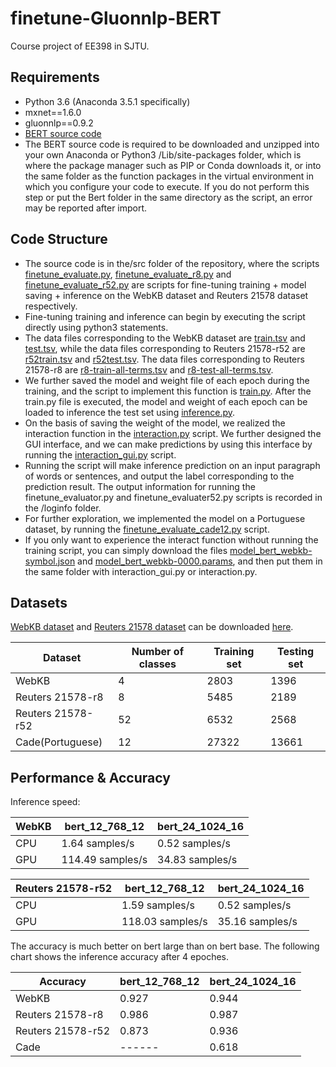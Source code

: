 # finetune-Gluonnlp-BERT
Course project of EE398 in SJTU.
## Requirements
- Python 3.6 (Anaconda 3.5.1 specifically)
- mxnet==1.6.0
- gluonnlp==0.9.2
- [BERT source code](https://gluon-nlp.mxnet.io/model_zoo/bert/index.html) 
- The BERT source code is required to be downloaded and unzipped into your own Anaconda or Python3 /Lib/site-packages folder, which is where the package manager such as PIP or Conda downloads it, or into the same folder as the function packages in the virtual environment in which you configure your code to execute. If you do not perform this step or put the Bert folder in the same directory as the script, an error may be reported after import.
## Code Structure
- The source code is in the/src folder of the repository, where the scripts [finetune_evaluate.py](https://github.com/wygsjtu/finetune-Gluonnlp-BERT/blob/master/src/finetune_evaluate.py), [finetune_evaluate_r8.py](https://github.com/wygsjtu/finetune-Gluonnlp-BERT/blob/master/src/finetune_evaluate_r8.py) and [finetune_evaluate_r52.py](https://github.com/wygsjtu/finetune-Gluonnlp-BERT/blob/master/src/finetune_evaluate_r52.py) are scripts for fine-tuning training + model saving + inference on the WebKB dataset and Reuters 21578 dataset respectively. 
- Fine-tuning training and inference can begin by executing the script directly using python3 statements. 
- The data files corresponding to the WebKB dataset are [train.tsv](https://github.com/wygsjtu/finetune-Gluonnlp-BERT/blob/master/src/train.tsv) and [test.tsv](https://github.com/wygsjtu/finetune-Gluonnlp-BERT/blob/master/src/test.tsv), while the data files corresponding to Reuters 21578-r52 are [r52train.tsv](https://github.com/wygsjtu/finetune-Gluonnlp-BERT/blob/master/src/r52train.tsv) and [r52test.tsv](https://github.com/wygsjtu/finetune-Gluonnlp-BERT/blob/master/src/r52test.tsv). The data files corresponding to Reuters 21578-r8 are [r8-train-all-terms.tsv](https://github.com/wygsjtu/finetune-Gluonnlp-BERT/blob/master/src/r8-train-all-terms.tsv) and [r8-test-all-terms.tsv](https://github.com/wygsjtu/finetune-Gluonnlp-BERT/blob/master/src/r8-test-all-terms.tsv). 
- We further saved the model and weight file of each epoch during the training, and the script to implement this function is [train.py](https://github.com/wygsjtu/finetune-Gluonnlp-BERT/blob/master/src/train.py). After the train.py file is executed, the model and weight of each epoch can be loaded to inference the test set using [inference.py](https://github.com/wygsjtu/finetune-Gluonnlp-BERT/blob/master/src/inference.py). 
- On the basis of saving the weight of the model, we realized the interaction function in the [interaction.py](https://github.com/wygsjtu/finetune-Gluonnlp-BERT/blob/master/src/interaction.py) script. We further designed the GUI interface, and we can make predictions by using this interface by running the [interaction_gui.py](https://github.com/wygsjtu/finetune-Gluonnlp-BERT/blob/master/src/interaction_gui.py) script.
- Running the script will make inference prediction on an input paragraph of words or sentences, and output the label corresponding to the prediction result. The output information for running the finetune_evaluator.py and finetune_evaluater52.py scripts is recorded in the /loginfo folder.
- For further exploration, we implemented the model on a Portuguese dataset, by running the [finetune_evaluate_cade12.py](https://github.com/wygsjtu/finetune-Gluonnlp-BERT/blob/master/src/finetune_evaluate_cade12.py) script.
- If you only want to experience the interact function without running the training script, you can simply download the files [model_bert_webkb-symbol.json](https://drive.google.com/file/d/1MUUmw3RYUPh4ZsCayiC50npVkUnxtLOz/view?usp=drivesdk) and [model_bert_webkb-0000.params](https://drive.google.com/file/d/1x2DHjjuWKuKxCc1TWLPpsHyoucC8pqaW/view?usp=drivesdk), and then put them in the same folder with interaction_gui.py or interaction.py.
## Datasets
[WebKB dataset](http://www.google.com/url?q=http%3A%2F%2Fwww.cs.cmu.edu%2Fafs%2Fcs.cmu.edu%2Fproject%2Ftheo-20%2Fwww%2Fdata%2F&sa=D&sntz=1&usg=AFQjCNEOrlUR_oci7gC1zHrEjGG7ujksqQ) and [Reuters 21578 dataset](http://www.google.com/url?q=http%3A%2F%2Fwww.daviddlewis.com%2Fresources%2Ftestcollections%2Freuters21578%2F&sa=D&sntz=1&usg=AFQjCNEaq3FcnH_SctlxbLcIWWehjWDpFA) can be downloaded [here](https://drive.google.com/drive/folders/1p3-IeJ1MMAdtjBEtOj3RMIvuYtaGkjpi?usp=sharing).

| Dataset | Number of classes | Training set | Testing set |
| ------ | ------ | ------ | ------ |
| WebKB | 4 | 2803 | 1396 |
| Reuters 21578-r8 | 8 | 5485 | 2189 |
| Reuters 21578-r52 | 52 | 6532 | 2568 |
| Cade(Portuguese) | 12 | 27322 | 13661 |

## Performance & Accuracy
Inference speed:

| WebKB | bert_12_768_12 | bert_24_1024_16 |
| ------ | ------ | ------ |
| CPU | 1.64 samples/s | 0.52 samples/s |
| GPU | 114.49 samples/s | 34.83 samples/s |

| Reuters 21578-r52 | bert_12_768_12 | bert_24_1024_16 |
| ------ | ------ | ------ |
| CPU | 1.59 samples/s | 0.52 samples/s |
| GPU | 118.03 samples/s | 35.16 samples/s |

The accuracy is much better on bert large than on bert base. The following chart shows the inference accuracy after 4 epoches.

| Accuracy | bert_12_768_12 | bert_24_1024_16 |
| ------ | ------ | ------ |
| WebKB | 0.927 | 0.944 |
| Reuters 21578-r8 | 0.986 | 0.987 |
| Reuters 21578-r52 | 0.873 | 0.936 |
| Cade | ------ | 0.618 |
